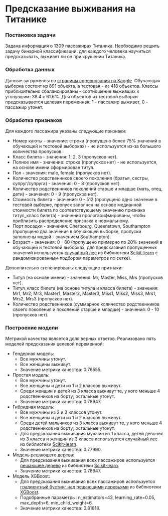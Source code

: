 # Предсказание выживания на Титанике
### Постановка задачи
Задана информация о 1309 пассажирах Титаника. Необходимо решить задачу бинарной классификации: для каждого человека научиться предсказывать, выживет ли он при крушении Титаника.


### Обработка данных
Данные загруженны со [страницы соревнования на Kaggle](https://www.kaggle.com/c/titanic). Обучающая выборка состоит из 891 объекта, а тестовая - из 418 объектов. Классы приблизительно сбалансированы - соотношение выживших к утонувшим: 38.4 к 61.6%. Для объектов из тестовой выборки предсказывается целевая переменная: 1 - пассажир выживет, 0 - пассажир утонет.

### Обработка признаков
Для каждого пассажира указаны следующие признаки:
* Номер каюты - значение: строка (пропущено более 75% значений в обучающей и тестовой выборках) - не используется из-за большого количества пропусков.
* Класс билета - значения: 1, 2, 3 (пропусков нет).
* Полное имя - значение: строка (пропусков нет) - не используется, на основе имени сформирован титул.
* Пол - значения: male, female (пропусков нет).
* Количество родственников своего поколения (братья, сестры, супруг/супруга) - значения: 0 - 8 (пропусков нет).
* Количество родственников поколений старше и младше (мать, отец, дети) - значения: 0 - 9 (пропусков нет).
* Стоимость билета - значения: 0 - 512 (пропущено одно значение в тестовой выборке, пропуск заполнен на основе медианной стоимости билета по соответствующему значению признака титул_класс билета) - значения  прологарифмированы, чтобы приблизить распределение признака к нормальному.
* Порт посадки - значения: Cherbourg, Queenstown, Southampton (пропущено два значения в обучающей выборке, пропуски заполнены модой - значением Southampton).
* Возраст - значения: 0 - 80 (пропущено примерно по 20% значений в обучающей и тестовой выборках, для предсказания пропущенных значений используется [случайный лес](http://scikit-learn.org/stable/modules/generated/sklearn.ensemble.RandomForestRegressor.html) из библиотеки [Scikit-learn](http://scikit-learn.org/stable/index.html) с рандомизированным подбором параметров по сетке).

Дополнительно сгененированы следующие признаки:
* Титул (на основе имени) - значения: Mr, Master, Miss, Mrs (пропусков нет).
* Титул_класс билета (на основе титула и класса билета) - значения: Mr1, Mr2, Mr3, Master1, Master2, Master3, Miss1, Miss2, Miss3, Mrs1, Mrs2, Mrs3 (пропусков нет).
* Количество родственников (суммарное количество родственников своего поколения и поколений старше и младше) - значения: 0 - 10 (пропусков нет).

### Построение модели
Метрикой качества является доля верных ответов. Реализовано пять моделей предсказания целевой переменной:
* Гендерная модель:
	* Все мужчины утонут.
	* Все женщины выживут.
	* Значение метрики качества: 0.76555.
* Простая модель:
	* Все мужчины утонут.
	* Все женщины и дети из 1 и 2 классов выживут.
	* Среди женщин и детей из 3 класса выживут те, у кого меньше 4 родственников на борту; остальные утонут.
	* Значение метрики качества: 0.78947.
* Гибридная модель:
	* Все мужчины из 2 и 3 классов утонут.
	* Все женщины и дети из 1 и 2 классов выживут.
	* Среди детей мальчиков из 3 класса выживут те, у кого меньше 4 родственников на борту; остальные утонут.
	* Для предсказания выживания мужчин из 1 класса, детей девочек из 3 класса и женщин из 3 класса используется [cлучайный лес](http://scikit-learn.org/stable/modules/generated/sklearn.ensemble.RandomForestClassifier.html) из библиотеки [Scikit-learn](http://scikit-learn.org/stable/index.html).
	* Значение метрики качества: 0.77990.
* Модель решающего дерева:
	* Для предсказания выживания всех пассажиров используется [решающее дерево](http://scikit-learn.org/stable/modules/generated/sklearn.tree.DecisionTreeClassifier.html) из библиотеки [Scikit-learn](http://scikit-learn.org/stable/index.html).
	* Значение метрики качества: 0.78947.
* Модель XGBoost:
	* Для предсказания выживания всех пассажиров используется [градиентный бустинг над решающими деревьями](http://xgboost.readthedocs.io/en/latest/python/python_api.html#xgboost.XGBClassifier) из библиотеки [XGBoost](http://xgboost.readthedocs.io/en/latest/).
	* Подобранные параметры: n_estimators=43, learning_rate=0.05, max_depth=6, min_child_weight=6.
	* Значение метрики качества: 0.81818.
